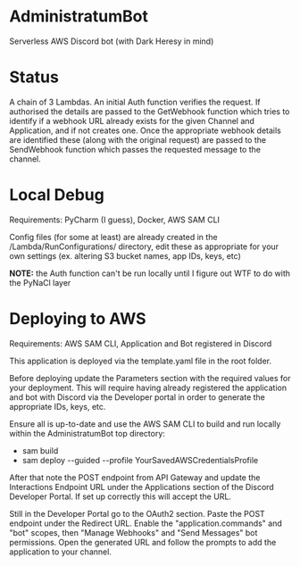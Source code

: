 # AdministratumBot
Serverless AWS Discord bot (with Dark Heresy in mind)

# Status
A chain of 3 Lambdas. An initial Auth function verifies the request. If authorised the details are passed to the GetWebhook function which tries to identify if a webhook URL already exists for the given Channel and Application, and if not creates one. Once the appropriate webhook details are identified these (along with the original request) are passed to the SendWebhook function which passes the requested message to the channel.

# Local Debug
Requirements: PyCharm (I guess), Docker, AWS SAM CLI

Config files (for some at least) are already created in the /Lambda/RunConfigurations/ directory, edit these as appropriate for your own settings (ex. altering S3 bucket names, app IDs, keys, etc)

**NOTE:** the Auth function can't be run locally until I figure out WTF to do with the PyNaCl layer

# Deploying to AWS
Requirements: AWS SAM CLI, Application and Bot registered in Discord

This application is deployed via the template.yaml file in the root folder. 

Before deploying update the Parameters section with the required values for your deployment. This will require having already registered the application and bot with Discord via the Developer portal in order to generate the appropriate IDs, keys, etc.

Ensure all is up-to-date and use the AWS SAM CLI to build and run locally within the AdministratumBot top directory:
* sam build
* sam deploy --guided --profile YourSavedAWSCredentialsProfile

After that note the POST endpoint from API Gateway and update the Interactions Endpoint URL under the Applications section of the Discord Developer Portal. If set up correctly this will accept the URL.

Still in the Developer Portal go to the OAuth2 section. Paste the POST endpoint under the Redirect URL. Enable the "application.commands" and "bot" scopes, then "Manage Webhooks" and "Send Messages" bot permissions. Open the generated URL and follow the prompts to add the application to your channel.